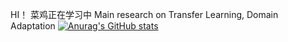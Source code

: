 
 HI！   菜鸡正在学习中
Main research on  Transfer Learning, Domain Adaptation
[![Anurag's GitHub stats](https://github-readme-stats.vercel.app/api?username=zyfone)](https://github.com/anuraghazra/github-readme-stats)
